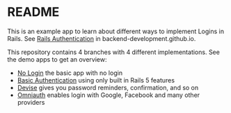 # README

This is an example app to learn about different ways to implement
Logins in Rails.  See [Rails Authentication](https://backend-development.github.io/rails_authentication.html)
in backend-development.github.io.

This repository contains 4 branches with 4 different implementations.
See the demo apps to get an overview:

* [No Login](https://kanban-1.herokuapp.com/) the basic app with no login
* [Basic Authentication](https://kanban-2.herokuapp.com/) using only built in Rails 5 features
* [Devise](https://kanban-3.herokuapp.com/) gives you password reminders, confirmation, and so on
* [Omniauth](https://kanban-4.herokuapp.com/) enables login with Google, Facebook and many other providers


